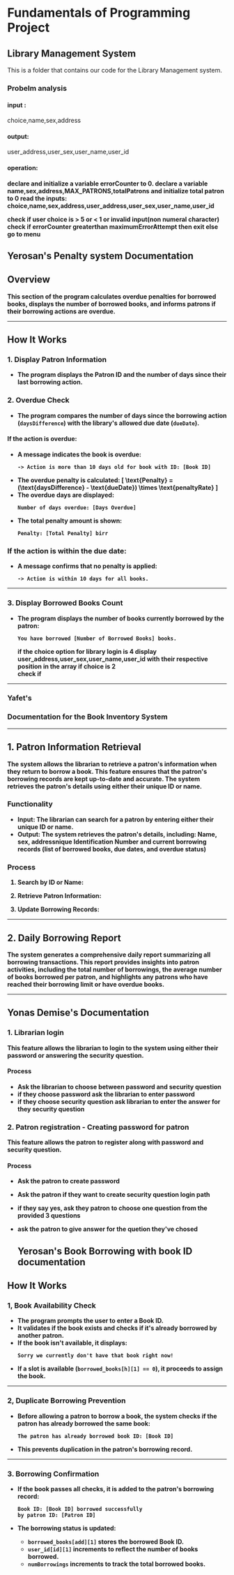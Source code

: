 <h1>Fundamentals of Programming Project</h1>
<h2>Library Management System</h2>
This is a folder that contains our code for the Library Management system.
<h3>Probelm analysis</h3>
<h4>input : </h4><p>choice,name,sex,address</p>
<h4>output:</h4><p>user_address,user_sex,user_name,user_id</p>
<h4>operation:</h4><p>
  <b> declare and initialize a variable errorCounter to 0.<b>
  <b>declare a variable name,sex,address,MAX_PATRONS,totalPatrons and initialize total patron to 0
  <b>read the inputs: choice,name,sex,address,user_address,user_sex,user_name,user_id </b>
    
  check if user choice is > 5 or < 1 or invalid input(non numeral character) 
      check if errorCounter greaterthan maximumErrorAttempt
      then  exit
      else go to menu  

## **Yerosan's Penalty system Documentation**

## **Overview**  
This section of the program calculates overdue penalties for borrowed books, displays the number of borrowed books, and informs patrons if their borrowing actions are overdue.

---

## **How It Works**

### 1. **Display Patron Information**
- The program displays the **Patron ID** and the **number of days since their last borrowing action**.

### 2. **Overdue Check**
- The program compares the number of days since the borrowing action (`daysDifference`) with the library's allowed due date (`dueDate`).

#### **If the action is overdue:**
- A message indicates the book is overdue:
    ```text
    -> Action is more than 10 days old for book with ID: [Book ID]
    ```
- The overdue penalty is calculated:
    \[
    \text{Penalty} = (\text{daysDifference} - \text{dueDate}) \times \text{penaltyRate}
    \]
- The overdue days are displayed:
    ```text
    Number of days overdue: [Days Overdue]
    ```
- The total penalty amount is shown:
    ```text
    Penalty: [Total Penalty] birr
    ```

### **If the action is within the due date:**
- A message confirms that no penalty is applied:
    ```text
    -> Action is within 10 days for all books.
    ```

---

### 3. **Display Borrowed Books Count**
- The program displays the number of books currently borrowed by the patron:
    ```text
    You have borrowed [Number of Borrowed Books] books.
    ```


  if the choice option for library login  is 4 display user_address,user_sex,user_name,user_id with their respective position in the array
  if choice is 2  
  check if 


  
  </p>
_______________________________________________________________________________________________________________________________________________________________
### Yafet's
### Documentation for the Book Inventory System


---

## 1. Patron Information Retrieval

The system allows the librarian to retrieve a patron's information when they return to borrow a book. This feature ensures that the patron's borrowing records are kept up-to-date and accurate. The system retrieves the patron's details using either their **unique ID** or **name**.

### Functionality
- **Input**: The librarian can search for a patron by entering either their unique ID or name.
- **Output**: The system retrieves the patron's details, including: Name, sex, addressnique Identification Number and current borrowing records (list of borrowed books, due dates, and overdue status)

### Process
1. **Search by ID or Name**:
 
2. **Retrieve Patron Information**:
 
3. **Update Borrowing Records**:
  
---

## 2. Daily Borrowing Report

The system generates a comprehensive daily report summarizing all borrowing transactions. This report provides insights into patron activities, including the total number of borrowings, the average number of books borrowed per patron, and highlights any patrons who have reached their borrowing limit or have overdue books.

---

## Yonas Demise's Documentation
### 1. Librarian login 
This feature allows the librarian to login to the system using either their password or answering the security question.
#### Process
- Ask the librarian to choose between password and security question
- if they choose password ask the librarian to enter password
- if they choose security question ask librarian to enter the answer for they security question

### 2. Patron registration - Creating password for patron 
This feature allows the patron to register along with password and security question.
#### Process
- Ask the patron to create password
- Ask the patron if they want to create security question login path
- if they say yes, ask they patron to choose one question from the provided 3 questions
- ask the patron to give answer for the quetion they've chosed

  ## **Yerosan's Book Borrowing with book ID documentation**

## **How It Works**

### 1, **Book Availability Check**
- The program prompts the user to enter a **Book ID**.  
- It validates if the book exists and checks if it's already borrowed by another patron.  
- If the book isn't available, it displays:
    ```text
    Sorry we currently don't have that book right now!
    ```
- If a slot is available (`borrowed_books[h][1] == 0`), it proceeds to assign the book.

---

### 2, **Duplicate Borrowing Prevention**
- Before allowing a patron to borrow a book, the system checks if the patron has already borrowed the same book:
    ```text
    The patron has already borrowed book ID: [Book ID]
    ```
- This prevents duplication in the patron's borrowing record.

---

### 3. **Borrowing Confirmation**
- If the book passes all checks, it is added to the patron's borrowing record:
    ```text
    Book ID: [Book ID] borrowed successfully  
    by patron ID: [Patron ID]
    ```

- The borrowing status is updated:
    - `borrowed_books[add][1]` stores the borrowed **Book ID**.
    - `user_id[id][1]` increments to reflect the number of books borrowed.
    - `numBorrowings` increments to track the total borrowed books.




